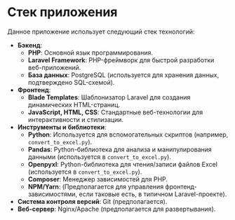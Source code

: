 # Стек приложения

Данное приложение использует следующий стек технологий:

*   **Бэкенд**:
    *   **PHP**: Основной язык программирования.
    *   **Laravel Framework**: PHP-фреймворк для быстрой разработки веб-приложений.
    *   **База данных**: PostgreSQL (используется для хранения данных, подтверждено SQL-схемой).
*   **Фронтенд**:
    *   **Blade Templates**: Шаблонизатор Laravel для создания динамических HTML-страниц.
    *   **JavaScript, HTML, CSS**: Стандартные веб-технологии для интерактивности и стилизации.
*   **Инструменты и библиотеки**:
    *   **Python**: Используется для вспомогательных скриптов (например, `convert_to_excel.py`).
    *   **Pandas**: Python-библиотека для анализа и манипулирования данными (используется в `convert_to_excel.py`).
    *   **Openpyxl**: Python-библиотека для чтения/записи файлов Excel (используется в `convert_to_excel.py`).
    *   **Composer**: Менеджер зависимостей для PHP.
    *   **NPM/Yarn**: (Предполагается для управления фронтенд-зависимостями, если таковые есть, в типичном Laravel-проекте).
*   **Система контроля версий**: Git (предполагается).
*   **Веб-сервер**: Nginx/Apache (предполагается для развертывания). 